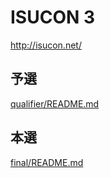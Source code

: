 # ISUCON 3

http://isucon.net/

## 予選

[qualifier/README.md](qualifier/README.md)

## 本選

[final/README.md](final/README.md)
